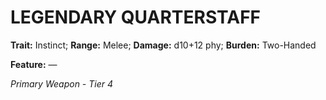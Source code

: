 ﻿# LEGENDARY QUARTERSTAFF

**Trait:** Instinct; **Range:** Melee; **Damage:** d10+12 phy; **Burden:** Two-Handed

**Feature:** —

*Primary Weapon - Tier 4*
